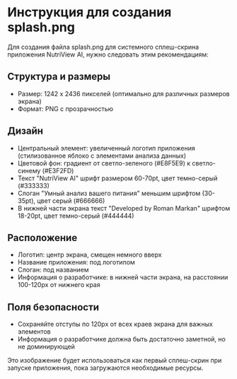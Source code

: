 # Инструкция для создания splash.png

Для создания файла splash.png для системного сплеш-скрина приложения NutriView AI, нужно следовать этим рекомендациям:

## Структура и размеры
- Размер: 1242 x 2436 пикселей (оптимально для различных размеров экрана)
- Формат: PNG с прозрачностью

## Дизайн
- Центральный элемент: увеличенный логотип приложения (стилизованное яблоко с элементами анализа данных)
- Цветовой фон: градиент от светло-зеленого (#E8F5E9) к светло-синему (#E3F2FD)
- Текст "NutriView AI" шрифт размером 60-70pt, цвет темно-серый (#333333)
- Слоган "Умный анализ вашего питания" меньшим шрифтом (30-35pt), цвет серый (#666666)
- В нижней части экрана текст "Developed by Roman Markan" шрифтом 18-20pt, цвет темно-серый (#444444)

## Расположение
- Логотип: центр экрана, смещен немного вверх
- Название приложения: под логотипом
- Слоган: под названием
- Информация о разработчике: в нижней части экрана, на расстоянии 100-120px от нижнего края

## Поля безопасности
- Сохраняйте отступы по 120px от всех краев экрана для важных элементов
- Информация о разработчике должна быть достаточно заметной, но не доминирующей

Это изображение будет использоваться как первый сплеш-скрин при запуске приложения, пока загружаются необходимые ресурсы. 